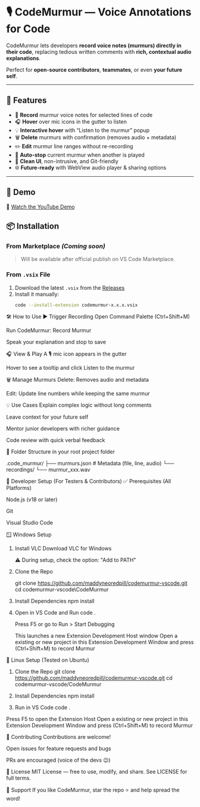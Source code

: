 # 🎙️ CodeMurmur — Voice Annotations for Code

CodeMurmur lets developers **record voice notes (murmurs) directly in their code**, replacing tedious written comments with **rich, contextual audio explanations**.

Perfect for **open-source contributors**, **teammates**, or even **your future self**.

---

## 🚀 Features

- 🎤 **Record** murmur voice notes for selected lines of code  
- 🎧 **Hover** over mic icons in the gutter to listen  
- 💡 **Interactive hover** with “Listen to the murmur” popup  
- 🗑️ **Delete** murmurs with confirmation (removes audio + metadata)  
- ✏️ **Edit** murmur line ranges without re-recording  
- 🔄 **Auto-stop** current murmur when another is played  
- 🧩 **Clean UI**, non-intrusive, and Git-friendly  
- 🌐 **Future-ready** with WebView audio player & sharing options  

---

## 📸 Demo

🎥 [Watch the YouTube Demo](https://www.youtube.com/watch?v=1akAdJ2oL6c&t=130s)

## 📦 Installation

### From Marketplace *(Coming soon)*
> Will be available after official publish on VS Code Marketplace.

### From `.vsix` File

1. Download the latest `.vsix` from the [Releases](https://github.com/maddyneoredpill/codemurmur-vscode/releases)  
2. Install it manually:
   ```bash
   code --install-extension codemurmur-x.x.x.vsix

🛠️ How to Use
▶ Trigger Recording
Open Command Palette (Ctrl+Shift+M)

Run CodeMurmur: Record Murmur

Speak your explanation and stop to save

🎧 View & Play
A 🎙 mic icon appears in the gutter

Hover to see a tooltip and click Listen to the murmur

🗑️ Manage Murmurs
Delete: Removes audio and metadata

Edit: Update line numbers while keeping the same murmur

💡 Use Cases
Explain complex logic without long comments

Leave context for your future self

Mentor junior developers with richer guidance

Code review with quick verbal feedback


📁 Folder Structure in your root project folder

.code_murmur/
 ├── murmurs.json       # Metadata (file, line, audio)
 └── recordings/
      └── murmur_xxx.wav

🧰 Developer Setup (For Testers & Contributors)
✅ Prerequisites (All Platforms)

Node.js
 (v18 or later)

Git

Visual Studio Code

🪟 Windows Setup

1. Install VLC
   Download VLC for Windows

   ⚠️ During setup, check the option: "Add to PATH"

2. Clone the Repo

   git clone https://github.com/maddyneoredpill/codemurmur-vscode.git
   cd codemurmur-vscode\CodeMurmur

3. Install Dependencies
   npm install

4. Open in VS Code and Run
   code .
   
   Press F5 or go to Run > Start Debugging

   This launches a new Extension Development Host window
   Open a existing or new project in this Extension Development Window and press (Ctrl+Shift+M) to record Murmur

🐧 Linux Setup (Tested on Ubuntu)

1. Clone the Repo
   git clone https://github.com/maddyneoredpill/codemurmur-vscode.git
   cd codemurmur-vscode/CodeMurmur

2. Install Dependencies
   npm install

3. Run in VS Code
   code .

Press F5 to open the Extension Host
Open a existing or new project in this Extension Development Window and press (Ctrl+Shift+M) to record Murmur

🤝 Contributing
Contributions are welcome!

Open issues for feature requests and bugs

PRs are encouraged (voice of the devs 😉)

📜 License
MIT License — free to use, modify, and share.
See LICENSE for full terms.

🌟 Support
If you like CodeMurmur, star the repo ⭐ and help spread the word!


